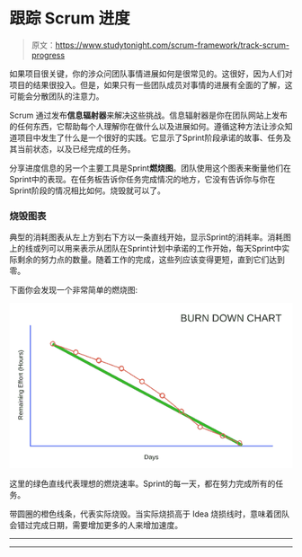 # 跟踪 Scrum 进度

> 原文：<https://www.studytonight.com/scrum-framework/track-scrum-progress>

如果项目很关键，你的涉众问团队事情进展如何是很常见的。这很好，因为人们对项目的结果很投入。但是，如果只有一些团队成员对事情的进展有全面的了解，这可能会分散团队的注意力。

Scrum 通过发布**信息辐射器**来解决这些挑战。信息辐射器是你在团队网站上发布的任何东西，它帮助每个人理解你在做什么以及进展如何。遵循这种方法让涉众知道项目中发生了什么是一个很好的实践。它显示了Sprint阶段承诺的故事、任务及其当前状态，以及已经完成的任务。

分享进度信息的另一个主要工具是Sprint**燃烧图**。团队使用这个图表来衡量他们在Sprint中的表现。在任务板告诉你任务完成情况的地方，它没有告诉你与你在Sprint阶段的情况相比如何。烧毁就可以了。

### 烧毁图表

典型的消耗图表从左上方到右下方以一条直线开始，显示Sprint的消耗率。消耗图上的线或列可以用来表示从团队在Sprint计划中承诺的工作开始，每天Sprint中实际剩余的努力点的数量。随着工作的完成，这些列应该变得更短，直到它们达到零。

下面你会发现一个非常简单的燃烧图:

![Burn Down Chart](img/a06f4590c6a9682fdcbf12a14d9f8a9c.png)

这里的绿色直线代表理想的燃烧速率。Sprint的每一天，都在努力完成所有的任务。

带圆圈的橙色线条，代表实际烧毁。当实际烧损高于 Idea 烧损线时，意味着团队会错过完成日期，需要增加更多的人来增加速度。

* * *

* * *